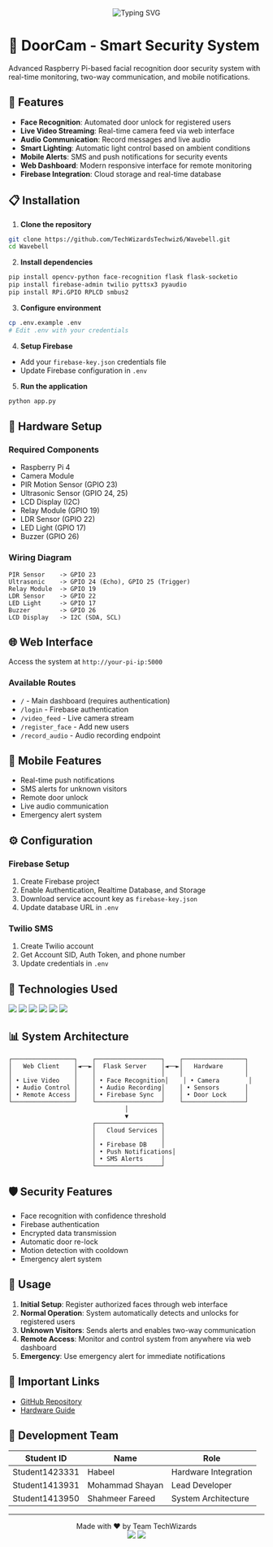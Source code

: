 <div align="center">
  <img src="https://readme-typing-svg.herokuapp.com?font=Poppins&weight=600&size=28&duration=3500&pause=500&color=151CF7&center=true&vCenter=true&width=435&lines=DoorCam+Security;Smart+Door+System;TechWiz+2025;" alt="Typing SVG" />
</div>

# 🔐 DoorCam - Smart Security System

Advanced Raspberry Pi-based facial recognition door security system with real-time monitoring, two-way communication, and mobile notifications.

## 🚀 Features

- **Face Recognition**: Automated door unlock for registered users
- **Live Video Streaming**: Real-time camera feed via web interface
- **Audio Communication**: Record messages and live audio
- **Smart Lighting**: Automatic light control based on ambient conditions
- **Mobile Alerts**: SMS and push notifications for security events
- **Web Dashboard**: Modern responsive interface for remote monitoring
- **Firebase Integration**: Cloud storage and real-time database

## 📋 Installation

1. **Clone the repository**
```bash
git clone https://github.com/TechWizardsTechwiz6/Wavebell.git
cd Wavebell
```

2. **Install dependencies**
```bash
pip install opencv-python face-recognition flask flask-socketio
pip install firebase-admin twilio pyttsx3 pyaudio
pip install RPi.GPIO RPLCD smbus2
```

3. **Configure environment**
```bash
cp .env.example .env
# Edit .env with your credentials
```

4. **Setup Firebase**
- Add your `firebase-key.json` credentials file
- Update Firebase configuration in `.env`

5. **Run the application**
```bash
python app.py
```

## 🔧 Hardware Setup

### Required Components
- Raspberry Pi 4
- Camera Module
- PIR Motion Sensor (GPIO 23)
- Ultrasonic Sensor (GPIO 24, 25)
- LCD Display (I2C)
- Relay Module (GPIO 19)
- LDR Sensor (GPIO 22)
- LED Light (GPIO 17)
- Buzzer (GPIO 26)

### Wiring Diagram
```
PIR Sensor    -> GPIO 23
Ultrasonic    -> GPIO 24 (Echo), GPIO 25 (Trigger)
Relay Module  -> GPIO 19
LDR Sensor    -> GPIO 22
LED Light     -> GPIO 17
Buzzer        -> GPIO 26
LCD Display   -> I2C (SDA, SCL)
```

## 🌐 Web Interface

Access the system at `http://your-pi-ip:5000`

### Available Routes
- `/` - Main dashboard (requires authentication)
- `/login` - Firebase authentication
- `/video_feed` - Live camera stream
- `/register_face` - Add new users
- `/record_audio` - Audio recording endpoint

## 📱 Mobile Features

- Real-time push notifications
- SMS alerts for unknown visitors
- Remote door unlock
- Live audio communication
- Emergency alert system

## ⚙️ Configuration

### Firebase Setup
1. Create Firebase project
2. Enable Authentication, Realtime Database, and Storage
3. Download service account key as `firebase-key.json`
4. Update database URL in `.env`

### Twilio SMS
1. Create Twilio account
2. Get Account SID, Auth Token, and phone number
3. Update credentials in `.env`

## 🔗 Technologies Used

<p align="left">
  <img src="https://img.shields.io/badge/Python-3776AB?style=for-the-badge&logo=python&logoColor=white">
  <img src="https://img.shields.io/badge/Flask-000000?style=for-the-badge&logo=flask&logoColor=white">
  <img src="https://img.shields.io/badge/OpenCV-27338e?style=for-the-badge&logo=OpenCV&logoColor=white">
  <img src="https://img.shields.io/badge/Firebase-FFCA28?style=for-the-badge&logo=firebase&logoColor=black">
  <img src="https://img.shields.io/badge/Raspberry%20Pi-C51A4A?style=for-the-badge&logo=Raspberry-Pi">
  <img src="https://img.shields.io/badge/Bootstrap-563D7C?style=for-the-badge&logo=bootstrap&logoColor=white">
</p>

## 📊 System Architecture

```
┌─────────────────┐    ┌──────────────────┐    ┌─────────────────┐
│   Web Client    │◄──►│  Flask Server    │◄──►│   Hardware      │
│                 │    │                  │    │                 │
│ • Live Video    │    │ • Face Recognition│    │ • Camera        │
│ • Audio Control │    │ • Audio Recording│    │ • Sensors       │
│ • Remote Access │    │ • Firebase Sync  │    │ • Door Lock     │
└─────────────────┘    └──────────────────┘    └─────────────────┘
                                │
                                ▼
                       ┌──────────────────┐
                       │   Cloud Services │
                       │                  │
                       │ • Firebase DB    │
                       │ • Push Notifications│
                       │ • SMS Alerts     │
                       └──────────────────┘
```

## 🛡️ Security Features

- Face recognition with confidence threshold
- Firebase authentication
- Encrypted data transmission
- Automatic door re-lock
- Motion detection with cooldown
- Emergency alert system

## 📝 Usage

1. **Initial Setup**: Register authorized faces through web interface
2. **Normal Operation**: System automatically detects and unlocks for registered users
3. **Unknown Visitors**: Sends alerts and enables two-way communication
4. **Remote Access**: Monitor and control system from anywhere via web dashboard
5. **Emergency**: Use emergency alert for immediate notifications

## 🔗 Important Links

- [GitHub Repository](https://github.com/TechWizardsTechwiz6/Wavebell)
- [Hardware Guide](https://github.com/MohammadShayan1/doorcam_pi/wiki/hardware)

## 👥 Development Team

| Student ID | Name | Role |
|------------|------|------|
| Student1423331 | Habeel | Hardware Integration |
| Student1413931 | Mohammad Shayan | Lead Developer |
| Student1413950 | Shahmeer Fareed | System Architecture |

---

<div align="center">
  Made with ❤️ by Team TechWizards
  <br>
  <img src="https://img.shields.io/badge/License-MIT-blue.svg">
  <img src="https://img.shields.io/badge/Version-2.0-green.svg">
</div>
